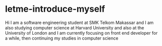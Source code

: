 # letme-introduce-myself
Hi I am a software engineering student at SMK Telkom Makassar and I am also studying computer science at Harvard University and also at the University of London and I am currently focusing on front end developer for a while, then continuing my studies in computer science
